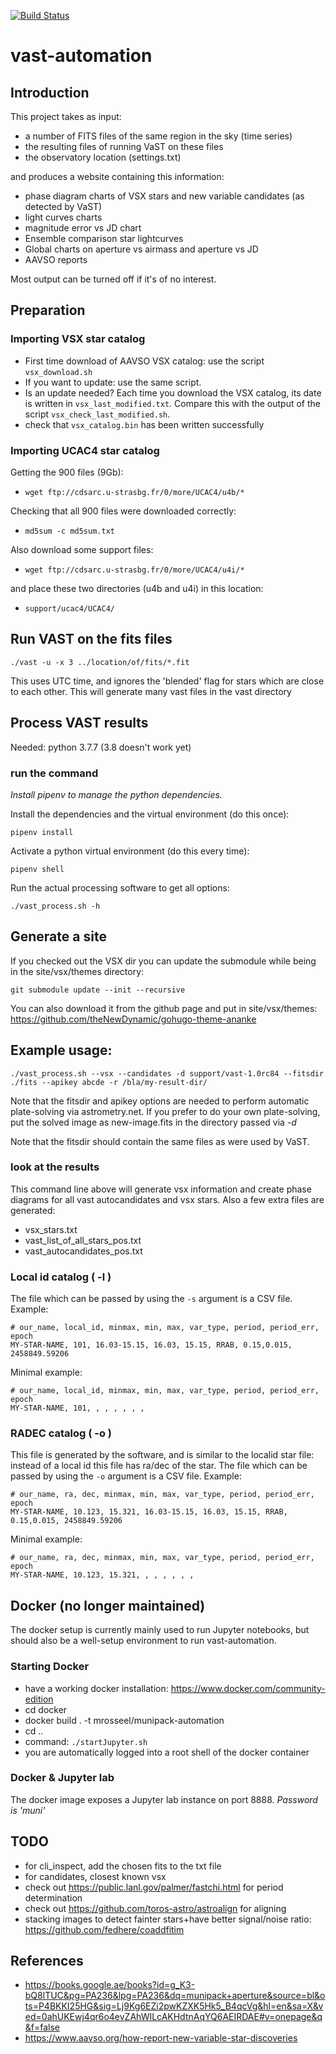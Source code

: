 [![Build Status](https://travis-ci.com/mrosseel/vast-automation.svg?branch=master)](https://travis-ci.com/mrosseel/vast-automation)

# vast-automation

## Introduction

This project takes as input:
- a number of FITS files of the same region in the sky (time series)
- the resulting files of running VaST on these files
- the observatory location (settings.txt)

and produces a website containing this information:
- phase diagram charts of VSX stars and new variable candidates (as detected by VaST)
- light curves charts
- magnitude error vs JD chart
- Ensemble comparison star lightcurves
- Global charts on aperture vs airmass and aperture vs JD
- AAVSO reports

Most output can be turned off if it's of no interest.

## Preparation

### Importing VSX star catalog

* First time download of AAVSO VSX catalog: use the script `vsx_download.sh`
* If you want to update: use the same script.
* Is an update needed? Each time you download the VSX catalog, its date is written in `vsx_last_modified.txt`.
Compare this with the output of the script `vsx_check_last_modified.sh`.
* check that `vsx_catalog.bin` has been written successfully

### Importing UCAC4 star catalog

Getting the 900 files (9Gb):
- `wget ftp://cdsarc.u-strasbg.fr/0/more/UCAC4/u4b/*`

Checking that all 900 files were downloaded correctly:
- `md5sum -c md5sum.txt`

Also download some support files:
- `wget ftp://cdsarc.u-strasbg.fr/0/more/UCAC4/u4i/*` 

and place these two directories (u4b and u4i) in this location:
- `support/ucac4/UCAC4/`

## Run VAST on the fits files

`./vast -u -x 3 ../location/of/fits/*.fit`

This uses UTC time, and ignores the 'blended' flag for stars which are close to each other.
This will generate many vast files in the vast directory

## Process VAST results

Needed: python 3.7.7 (3.8 doesn't work yet)

### run the command

*Install pipenv to manage the python dependencies.*

Install the dependencies and the virtual environment (do this once):

`pipenv install`

Activate a python virtual environment (do this every time):

`pipenv shell`

Run the actual processing software to get all options:

`./vast_process.sh -h`


## Generate a site

If you checked out the VSX dir you can update the submodule while being in the site/vsx/themes directory:

`git submodule update --init --recursive`

You can also download it from the github page and put in site/vsx/themes: 
https://github.com/theNewDynamic/gohugo-theme-ananke


## Example usage:

`./vast_process.sh --vsx --candidates -d support/vast-1.0rc84 --fitsdir ./fits --apikey abcde -r /bla/my-result-dir/`

Note that the fitsdir and apikey options are needed to perform automatic plate-solving via
astrometry.net. If you prefer to do your own plate-solving, put the solved image as new-image.fits
in the directory passed via *-d*

Note that the fitsdir should contain the same files as were used by VaST.

### look at the results

This command line above will generate vsx information and create phase diagrams for
all vast autocandidates and vsx stars.
Also a few extra files are generated:

* vsx_stars.txt
* vast_list_of_all_stars_pos.txt
* vast_autocandidates_pos.txt

### Local id catalog ( -l )

The file which can be passed by using the `-s` argument is a CSV file.
Example:

```
# our_name, local_id, minmax, min, max, var_type, period, period_err, epoch
MY-STAR-NAME, 101, 16.03-15.15, 16.03, 15.15, RRAB, 0.15,0.015, 2458849.59206
```

Minimal example:
```
# our_name, local_id, minmax, min, max, var_type, period, period_err, epoch
MY-STAR-NAME, 101, , , , , , ,
```

### RADEC catalog ( -o )

This file is generated by the software, and is similar to the localid star file:
instead of a local id this file has ra/dec of the star.
The file which can be passed by using the `-o` argument is a CSV file.
Example:

```
# our_name, ra, dec, minmax, min, max, var_type, period, period_err, epoch
MY-STAR-NAME, 10.123, 15.321, 16.03-15.15, 16.03, 15.15, RRAB, 0.15,0.015, 2458849.59206
```

Minimal example:
```
# our_name, ra, dec, minmax, min, max, var_type, period, period_err, epoch
MY-STAR-NAME, 10.123, 15.321, , , , , , ,
```


## Docker (no longer maintained)

The docker setup is currently mainly used to run Jupyter notebooks, but should also
be a well-setup environment to run vast-automation.

### Starting Docker

* have a working docker installation: https://www.docker.com/community-edition
* cd docker
* docker build . -t mrosseel/munipack-automation
* cd ..
* command: `./startJupyter.sh`
* you are automatically logged into a root shell of the docker container

### Docker & Jupyter lab

The docker image exposes a Jupyter lab instance on port 8888.
_Password is 'muni'_

## TODO

- for cli_inspect, add the chosen fits to the txt file
- for candidates, closest known vsx
- check out https://public.lanl.gov/palmer/fastchi.html for period determination
- check out https://github.com/toros-astro/astroalign for aligning
- stacking images to detect fainter stars+have better signal/noise ratio: https://github.com/fedhere/coaddfitim

## References

* https://books.google.ae/books?id=g_K3-bQ8lTUC&pg=PA236&lpg=PA236&dq=munipack+aperture&source=bl&ots=P4BKKI25HG&sig=Lj9Kg6EZi2pwKZXK5Hk5_B4qcVg&hl=en&sa=X&ved=0ahUKEwj4qr6o4evZAhWILcAKHdtnAqYQ6AEIRDAE#v=onepage&q&f=false
* https://www.aavso.org/how-report-new-variable-star-discoveries
